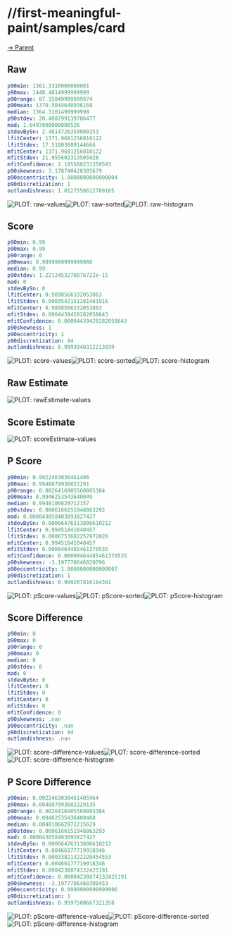 
# //first-meaningful-paint/samples/card

[→ Parent](../..)


## Raw


```yaml
p90min: 1361.3310000000001
p90max: 1448.4814999999999
p90range: 87.15049999999974
p90mean: 1370.5044648936168
median: 1364.3101499999998
p90stdev: 20.480799139706477
mad: 1.6497000000000526
stdevBySn: 2.4814726350000353
lfitCenter: 1371.9681256010122
lfitStdev: 17.51803609144666
mfitCenter: 1371.9681256010122
mfitStdev: 21.955602313505928
mfitConfidence: 2.195560231350593
p90skewness: 3.178740420385679
p90eccentricity: 1.0000000000000004
p90discretization: 1
outlandishness: 1.0127558612789165

```

![PLOT: raw-values](./raw/values.svg)![PLOT: raw-sorted](./raw/sorted.svg)![PLOT: raw-histogram](./raw/histogram.svg)
## Score


```yaml
p90min: 0.99
p90max: 0.99
p90range: 0
p90mean: 0.9899999999999988
median: 0.99
p90stdev: 1.2212453270876722e-15
mad: 0
stdevBySn: 0
lfitCenter: 0.9898566332053863
lfitStdev: 0.0003542151281481916
mfitCenter: 0.9898566332053863
mfitStdev: 0.0004439428282058643
mfitConfidence: 0.00004439428282058643
p90skewness: 1
p90eccentricity: 1
p90discretization: 94
outlandishness: 0.9993940312213039

```

![PLOT: score-values](./score/values.svg)![PLOT: score-sorted](./score/sorted.svg)![PLOT: score-histogram](./score/histogram.svg)
## Raw Estimate

![PLOT: rawEstimate-values](./rawEstimate/values.svg)
## Score Estimate

![PLOT: scoreEstimate-values](./scoreEstimate/values.svg)
## P Score


```yaml
p90min: 0.9922463030461406
p90max: 0.9948879936022291
p90range: 0.0026416905560885384
p90mean: 0.9946253543640049
median: 0.9948106629712157
p90stdev: 0.0006166151948863292
mad: 0.000043058483093827427
stdevBySn: 0.00006476313806610212
lfitCenter: 0.99451841040457
lfitStdev: 0.0006753682257972026
mfitCenter: 0.99451841040457
mfitStdev: 0.0008464485461370535
mfitConfidence: 0.00008464485461370535
p90skewness: -3.197778646829796
p90eccentricity: 1.0000000000000007
p90discretization: 1
outlandishness: 0.999207816184301

```

![PLOT: pScore-values](./pScore/values.svg)![PLOT: pScore-sorted](./pScore/sorted.svg)![PLOT: pScore-histogram](./pScore/histogram.svg)
## Score Difference


```yaml
p90min: 0
p90max: 0
p90range: 0
p90mean: 0
median: 0
p90stdev: 0
mad: 0
stdevBySn: 0
lfitCenter: 0
lfitStdev: 0
mfitCenter: 0
mfitStdev: 0
mfitConfidence: 0
p90skewness: .nan
p90eccentricity: .nan
p90discretization: 94
outlandishness: .nan

```

![PLOT: score-difference-values](./score-difference/values.svg)![PLOT: score-difference-sorted](./score-difference/sorted.svg)![PLOT: score-difference-histogram](./score-difference/histogram.svg)
## P Score Difference


```yaml
p90min: 0.0022463030461405964
p90max: 0.004887993602229135
p90range: 0.0026416905560885384
p90mean: 0.00462535436400468
median: 0.004810662971215629
p90stdev: 0.0006166151948863293
mad: 0.000043058483093827427
stdevBySn: 0.00006476313806610212
lfitCenter: 0.00466177719918346
lfitStdev: 0.00033821322220454553
mfitCenter: 0.00466177719918346
mfitStdev: 0.0004238874132425191
mfitConfidence: 0.00004238874132425191
p90skewness: -3.1977786468308453
p90eccentricity: 0.9999999999999996
p90discretization: 1
outlandishness: 0.9597500667321358

```

![PLOT: pScore-difference-values](./pScore-difference/values.svg)![PLOT: pScore-difference-sorted](./pScore-difference/sorted.svg)![PLOT: pScore-difference-histogram](./pScore-difference/histogram.svg)